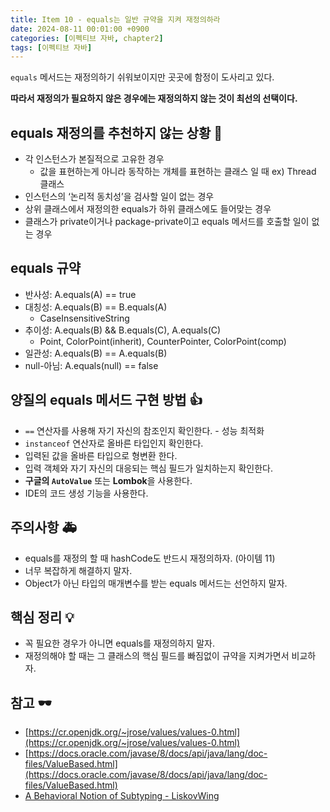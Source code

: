 ```yaml
---
title: Item 10 - equals는 일반 규약을 지켜 재정의하라
date: 2024-08-11 00:01:00 +0900
categories: [이펙티브 자바, chapter2]
tags: [이펙티브 자바]
---
```


`equals` 메서드는 재정의하기 쉬워보이지만 곳곳에 함정이 도사리고 있다.

**따라서 재정의가 필요하지 않은 경우에는 재정의하지 않는 것이 최선의 선택이다.**

## **equals 재정의를 추천하지 않는 상황 🙅**

- 각 인스턴스가 본질적으로 고유한 경우
    - 값을 표현하는게 아니라 동작하는 개체를 표현하는 클래스 일 때 ex) Thread 클래스
- 인스턴스의 ‘논리적 동치성’을 검사할 일이 없는 경우
- 상위 클래스에서 재정의한 equals가 하위 클래스에도 들어맞는 경우
- 클래스가 private이거나 package-private이고 equals 메서드를 호출할 일이 없는 경우

## **equals 규약**

- 반사성: A.equals(A) == true
- 대칭성: A.equals(B) == B.equals(A)
    - CaseInsensitiveString
- 추이성: A.equals(B) && B.equals(C), A.equals(C)
    - Point, ColorPoint(inherit), CounterPointer, ColorPoint(comp)
- 일관성: A.equals(B) == A.equals(B)
- null-아님: A.equals(null) == false

## **양질의 equals 메서드 구현 방법 👍**

- `==` 연산자를 사용해 자기 자신의 참조인지 확인한다. - 성능 최적화
- `instanceof` 연산자로 올바른 타입인지 확인한다.
- 입력된 값을 올바른 타입으로 형변환 한다.
- 입력 객체와 자기 자신의 대응되는 핵심 필드가 일치하는지 확인한다.
- **구글의 `AutoValue`** 또는 **Lombok**을 사용한다.
- IDE의 코드 생성 기능을 사용한다.

## **주의사항 🚑**

- equals를 재정의 할 때 hashCode도 반드시 재정의하자. (아이템 11)
- 너무 복잡하게 해결하지 말자.
- Object가 아닌 타입의 매개변수를 받는 equals 메서드는 선언하지 말자.

## **핵심 정리 💡**

- 꼭 필요한 경우가 아니면 equals를 재정의하지 말자.
- 재정의해야 할 때는 그 클래스의 핵심 필드를 빠짐없이 규약을 지켜가면서 비교하자.

## **참고 🕶️**
- [https://cr.openjdk.org/~jrose/values/values-0.html](https://cr.openjdk.org/~jrose/values/values-0.html)
- [https://docs.oracle.com/javase/8/docs/api/java/lang/doc-files/ValueBased.html](https://docs.oracle.com/javase/8/docs/api/java/lang/doc-files/ValueBased.html)
- [A Behavioral Notion of Subtyping - LiskovWing](https://www.cs.cmu.edu/~wing/publications/LiskovWing94.pdf)
